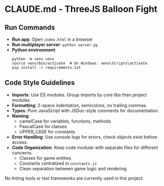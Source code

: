 # CLAUDE.md - ThreeJS Balloon Fight

## Run Commands
- **Run app**: Open `index.html` in a browser
- **Run multiplayer server**: `python server.py`
- **Python environment**:
  ```
  python -m venv venv
  source venv/bin/activate  # On Windows: venv\Scripts\activate
  pip install -r requirements.txt
  ```

## Code Style Guidelines
- **Imports**: Use ES modules. Group imports by core libs then project modules.
- **Formatting**: 2-space indentation, semicolons, no trailing commas.
- **Types**: Pure JavaScript with JSDoc-style comments for documentation.
- **Naming**:
  - camelCase for variables, functions, methods
  - PascalCase for classes
  - UPPER_CASE for constants
- **Error Handling**: Use console logs for errors, check objects exist before access.
- **Code Organization**: Keep code modular with separate files for different concerns.
  - Classes for game entities
  - Constants centralized in `constants.js`
  - Clean separation between game logic and rendering

No linting tools or test frameworks are currently used in this project.